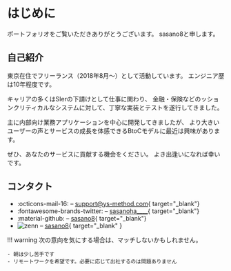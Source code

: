 # はじめに

ポートフォリオをご覧いただきありがとうございます。
sasano8と申します。

## 自己紹介

東京在住でフリーランス（2018年8月～）として活動しています。
エンジニア歴は10年程度です。

キャリアの多くはSIerの下請けとして仕事に関わり、
金融・保険などのッションクリティカルなシステムに対して、丁寧な実装とテストを遂行してきました。

主に内部向け業務アプリケーションを中心に開発してきましたが、
より大きいユーザーの声とサービスの成長を体感できるBtoCモデルに最近は興味があります。

ぜひ、あなたのサービスに貢献する機会をください。
よき出逢いになれば幸いです。

## コンタクト

- :octicons-mail-16: – [support@ys-method.com](mailto:support@ys-method.com){ target="_blank"}
- :fontawesome-brands-twitter: – [sasanoha____](https://twitter.com/sasanoha____){ target="_blank"}
- :material-github: – [sasano8](https://github.com/sasano8/){ target="_blank"}
- <img class="twemoji" src="https://simpleicons.org/icons/zenn.svg" alt="zenn" /> – [sasano8](https://zenn.dev/sasano8){ target="_blank" }

!!! warning
    次の意向を気にする場合は、マッチしないかもしれません。

    - 朝は少し苦手です
    - リモートワークを希望です。必要に応じて出社するのは問題ありません